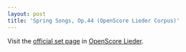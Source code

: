 ```yaml
---
layout: post
title: 'Spring Songs, Op.44 (OpenScore Lieder Corpus)'
---
```


Visit the [official set page] in [OpenScore Lieder].

[official set page]: https://musescore.com/openscore-lieder-corpus/sets/5105998
[OpenScore Lieder]: https://musescore.com/openscore-lieder-corpus

